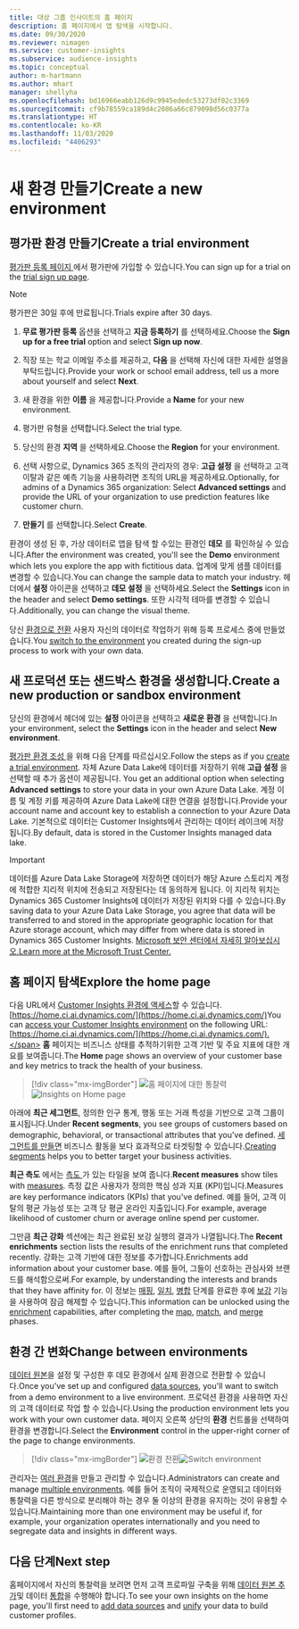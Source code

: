 ```yaml
---
title: 대상 그룹 인사이트의 홈 페이지
description: 홈 페이지에서 앱 탐색을 시작합니다.
ms.date: 09/30/2020
ms.reviewer: nimagen
ms.service: customer-insights
ms.subservice: audience-insights
ms.topic: conceptual
author: m-hartmann
ms.author: mhart
manager: shellyha
ms.openlocfilehash: bd16966eabb126d9c9945ededc53273df02c3369
ms.sourcegitcommit: cf9b78559ca189d4c2086a66c879098d56c0377a
ms.translationtype: HT
ms.contentlocale: ko-KR
ms.lasthandoff: 11/03/2020
ms.locfileid: "4406293"
---
```

# <a name="create-a-new-environment"></a><span data-ttu-id="5d02d-103">새 환경 만들기</span><span class="sxs-lookup"><span data-stu-id="5d02d-103">Create a new environment</span></span>

## <a name="create-a-trial-environment"></a><span data-ttu-id="5d02d-104">평가판 환경 만들기</span><span class="sxs-lookup"><span data-stu-id="5d02d-104">Create a trial environment</span></span>

<span data-ttu-id="5d02d-105">[평가판 등록 페이지 ](https://dynamics.microsoft.com/get-started/free-trial/?appname=customerinsights)에서 평가판에 가입할 수 있습니다.</span><span class="sxs-lookup"><span data-stu-id="5d02d-105">You can sign up for a trial on the [trial sign up page](https://dynamics.microsoft.com/get-started/free-trial/?appname=customerinsights).</span></span> 

> [!NOTE]
> <span data-ttu-id="5d02d-106">평가판은 30일 후에 만료됩니다.</span><span class="sxs-lookup"><span data-stu-id="5d02d-106">Trials expire after 30 days.</span></span>

1. <span data-ttu-id="5d02d-107">**무료 평가판 등록** 옵션을 선택하고 **지금 등록하기** 를 선택하세요.</span><span class="sxs-lookup"><span data-stu-id="5d02d-107">Choose the **Sign up for a free trial** option and select **Sign up now**.</span></span>

1. <span data-ttu-id="5d02d-108">직장 또는 학교 이메일 주소를 제공하고, **다음** 을 선택해 자신에 대한 자세한 설명을 부탁드립니다.</span><span class="sxs-lookup"><span data-stu-id="5d02d-108">Provide your work or school email address, tell us a more about yourself and select **Next**.</span></span>

1. <span data-ttu-id="5d02d-109">새 환경을 위한 **이름** 을 제공합니다.</span><span class="sxs-lookup"><span data-stu-id="5d02d-109">Provide a **Name** for your new environment.</span></span> 

1. <span data-ttu-id="5d02d-110">평가판 유형을 선택합니다.</span><span class="sxs-lookup"><span data-stu-id="5d02d-110">Select the trial type.</span></span>

1. <span data-ttu-id="5d02d-111">당신의 환경 **지역** 을 선택하세요.</span><span class="sxs-lookup"><span data-stu-id="5d02d-111">Choose the **Region** for your environment.</span></span>

1. <span data-ttu-id="5d02d-112">선택 사항으로, Dynamics 365 조직의 관리자의 경우: **고급 설정** 을 선택하고 고객 이탈과 같은 예측 기능을 사용하려면 조직의 URL을 제공하세요.</span><span class="sxs-lookup"><span data-stu-id="5d02d-112">Optionally, for admins of a Dynamics 365 organization: Select **Advanced settings** and provide the URL of your organization to use prediction features like customer churn.</span></span>

1. <span data-ttu-id="5d02d-113">**만들기** 를 선택합니다.</span><span class="sxs-lookup"><span data-stu-id="5d02d-113">Select **Create**.</span></span> 

<span data-ttu-id="5d02d-114">환경이 생성 된 후, 가상 데이터로 앱을 탐색 할 수있는 환경인 **데모** 를 확인하실 수 있습니다.</span><span class="sxs-lookup"><span data-stu-id="5d02d-114">After the environment was created, you'll see the **Demo** environment which lets you explore the app with fictitious data.</span></span> <span data-ttu-id="5d02d-115">업계에 맞게 샘플 데이터를 변경할 수 있습니다.</span><span class="sxs-lookup"><span data-stu-id="5d02d-115">You can change the sample data to match your industry.</span></span> <span data-ttu-id="5d02d-116">헤더에서 **설정** 아이콘을 선택하고 **데모 설정** 을 선택하세요.</span><span class="sxs-lookup"><span data-stu-id="5d02d-116">Select the **Settings** icon in the header and select **Demo settings**.</span></span> <span data-ttu-id="5d02d-117">또한 시각적 테마를 변경할 수 있습니다.</span><span class="sxs-lookup"><span data-stu-id="5d02d-117">Additionally, you can change the visual theme.</span></span> 

<span data-ttu-id="5d02d-118">당신 [환경으로 전환](#change-between-environments) 사용자 자신의 데이터로 작업하기 위해 등록 프로세스 중에 만들었습니다.</span><span class="sxs-lookup"><span data-stu-id="5d02d-118">You [switch to the environment](#change-between-environments) you created during the sign-up process to work with your own data.</span></span>

## <a name="create-a-new-production-or-sandbox-environment"></a><span data-ttu-id="5d02d-119">새 프로덕션 또는 샌드박스 환경을 생성합니다.</span><span class="sxs-lookup"><span data-stu-id="5d02d-119">Create a new production or sandbox environment</span></span>

<span data-ttu-id="5d02d-120">당신의 환경에서 헤더에 있는 **설정** 아이콘을 선택하고 **새로운 환경** 을 선택합니다.</span><span class="sxs-lookup"><span data-stu-id="5d02d-120">In your environment, select the **Settings** icon in the header and select **New environment**.</span></span>

<span data-ttu-id="5d02d-121">[평가판 환경 조성 ](#create-a-trial-environment)을 위해 다음 단계를 따르십시오.</span><span class="sxs-lookup"><span data-stu-id="5d02d-121">Follow the steps as if you [create a trial environment](#create-a-trial-environment).</span></span> <span data-ttu-id="5d02d-122">자체 Azure Data Lake에 데이터를 저장하기 위해 **고급 설정** 을 선택할 때 추가 옵션이 제공됩니다. </span><span class="sxs-lookup"><span data-stu-id="5d02d-122">You get an additional option when selecting **Advanced settings** to store your data in your own Azure Data Lake.</span></span> <span data-ttu-id="5d02d-123">계정 이름 및 계정 키를 제공하여 Azure Data Lake에 대한 연결을 설정합니다.</span><span class="sxs-lookup"><span data-stu-id="5d02d-123">Provide your account name and account key to establish a connection to your Azure Data Lake.</span></span> <span data-ttu-id="5d02d-124">기본적으로 데이터는 Customer Insights에서 관리하는 데이터 레이크에 저장됩니다.</span><span class="sxs-lookup"><span data-stu-id="5d02d-124">By default, data is stored in the Customer Insights managed data lake.</span></span>

> [!IMPORTANT]
> <span data-ttu-id="5d02d-125">데이터를 Azure Data Lake Storage에 저장하면 데이터가 해당 Azure 스토리지 계정에 적합한 지리적 위치에 전송되고 저장된다는 데 동의하게 됩니다. 이 지리적 위치는 Dynamics 365 Customer Insights에 데이터가 저장된 위치와 다를 수 있습니다.</span><span class="sxs-lookup"><span data-stu-id="5d02d-125">By saving data to your Azure Data Lake Storage, you agree that data will be transferred to and stored in the appropriate geographic location for that Azure storage account, which may differ from where data is stored in Dynamics 365 Customer Insights.</span></span> [<span data-ttu-id="5d02d-126">Microsoft 보안 센터에서 자세히 알아보십시오.</span><span class="sxs-lookup"><span data-stu-id="5d02d-126">Learn more at the Microsoft Trust Center.</span></span>](https://www.microsoft.com/trust-center)

## <a name="explore-the-home-page"></a><span data-ttu-id="5d02d-127">홈 페이지 탐색</span><span class="sxs-lookup"><span data-stu-id="5d02d-127">Explore the home page</span></span>

<span data-ttu-id="5d02d-128">다음 URL에서 [Customer Insights 환경에 액세스](https://home.ci.ai.dynamics.com/)할 수 있습니다. [https://home.ci.ai.dynamics.com/](https://home.ci.ai.dynamics.com/)</span><span class="sxs-lookup"><span data-stu-id="5d02d-128">You can [access your Customer Insights environment](https://home.ci.ai.dynamics.com/) on the following URL: [https://home.ci.ai.dynamics.com/](https://home.ci.ai.dynamics.com/).</span></span>
<span data-ttu-id="5d02d-129">**홈** 페이지는 비즈니스 상태를 추적하기위한 고객 기반 및 주요 지표에 대한 개요를 보여줍니다.</span><span class="sxs-lookup"><span data-stu-id="5d02d-129">The **Home** page shows an overview of your customer base and key metrics to track the health of your business.</span></span>

> [!div class="mx-imgBorder"] 
> <span data-ttu-id="5d02d-130">![홈 페이지에 대한 통찰력](media/home-page-insights.png "홈 페이지에 대한 통찰력")</span><span class="sxs-lookup"><span data-stu-id="5d02d-130">![Insights on Home page](media/home-page-insights.png "Insights on Home page")</span></span>

<span data-ttu-id="5d02d-131">아래에 **최근 세그먼트**, 정의한 인구 통계, 행동 또는 거래 특성을 기반으로 고객 그룹이 표시됩니다.</span><span class="sxs-lookup"><span data-stu-id="5d02d-131">Under **Recent segments**, you see groups of customers based on demographic, behavioral, or transactional attributes that you've defined.</span></span> <span data-ttu-id="5d02d-132">[세그먼트를 만들면](segments.md) 비즈니스 활동을 보다 효과적으로 타겟팅할 수 있습니다.</span><span class="sxs-lookup"><span data-stu-id="5d02d-132">[Creating segments](segments.md) helps you to better target your business activities.</span></span>

<span data-ttu-id="5d02d-133">**최근 측도** 에서는 [측도 ](measures.md)가 있는 타일을 보여 줍니다.</span><span class="sxs-lookup"><span data-stu-id="5d02d-133">**Recent measures** show tiles with [measures](measures.md).</span></span> <span data-ttu-id="5d02d-134">측정 값은 사용자가 정의한 핵심 성과 지표 (KPI)입니다.</span><span class="sxs-lookup"><span data-stu-id="5d02d-134">Measures are key performance indicators (KPIs) that you've defined.</span></span> <span data-ttu-id="5d02d-135">예를 들어, 고객 이탈의 평균 가능성 또는 고객 당 평균 온라인 지출입니다.</span><span class="sxs-lookup"><span data-stu-id="5d02d-135">For example, average likelihood of customer churn or average online spend per customer.</span></span>

<span data-ttu-id="5d02d-136">그만큼 **최근 강화** 섹션에는 최근 완료된 보강 실행의 결과가 나열됩니다.</span><span class="sxs-lookup"><span data-stu-id="5d02d-136">The **Recent enrichments** section lists the results of the enrichment runs that completed recently.</span></span> <span data-ttu-id="5d02d-137">강화는 고객 기반에 대한 정보를 추가합니다.</span><span class="sxs-lookup"><span data-stu-id="5d02d-137">Enrichments add information about your customer base.</span></span> <span data-ttu-id="5d02d-138">예를 들어, 그들이 선호하는 관심사와 브랜드를 해석함으로써.</span><span class="sxs-lookup"><span data-stu-id="5d02d-138">For example, by understanding the interests and brands that they have affinity for.</span></span> <span data-ttu-id="5d02d-139">이 정보는 [매핑](map-entities.md), [일치](match-entities.md), [병합](merge-entities.md) 단계를 완료한 후에 [보강](enrichment-microsoft-graph.md) 기능을 사용하여 잠금 해제할 수 있습니다.</span><span class="sxs-lookup"><span data-stu-id="5d02d-139">This information can be unlocked using the [enrichment](enrichment-microsoft-graph.md) capabilities, after completing the [map](map-entities.md), [match](match-entities.md), and [merge](merge-entities.md) phases.</span></span>

## <a name="change-between-environments"></a><span data-ttu-id="5d02d-140">환경 간 변화</span><span class="sxs-lookup"><span data-stu-id="5d02d-140">Change between environments</span></span>

<span data-ttu-id="5d02d-141">[데이터 원본](data-sources.md)을 설정 및 구성한 후 데모 환경에서 실제 환경으로 전환할 수 있습니다.</span><span class="sxs-lookup"><span data-stu-id="5d02d-141">Once you've set up and configured [data sources](data-sources.md), you'll want to switch from a demo environment to a live environment.</span></span> <span data-ttu-id="5d02d-142">프로덕션 환경을 사용하면 자신의 고객 데이터로 작업 할 수 있습니다.</span><span class="sxs-lookup"><span data-stu-id="5d02d-142">Using the production environment lets you work with your own customer data.</span></span> <span data-ttu-id="5d02d-143">페이지 오른쪽 상단의 **환경** 컨트롤을 선택하여 환경을 변경합니다.</span><span class="sxs-lookup"><span data-stu-id="5d02d-143">Select the **Environment** control in the upper-right corner of the page to change environments.</span></span>

> [!div class="mx-imgBorder"] 
> <span data-ttu-id="5d02d-144">![환경 전환](media/home-page-environment-switcher.png "환경 전환")</span><span class="sxs-lookup"><span data-stu-id="5d02d-144">![Switch environment](media/home-page-environment-switcher.png "Switch environment")</span></span>

<span data-ttu-id="5d02d-145">관리자는 [여러 환경](manage-environments.md)을 만들고 관리할 수 있습니다.</span><span class="sxs-lookup"><span data-stu-id="5d02d-145">Administrators can create and manage [multiple environments](manage-environments.md).</span></span> <span data-ttu-id="5d02d-146">예를 들어 조직이 국제적으로 운영되고 데이터와 통찰력을 다른 방식으로 분리해야 하는 경우 둘 이상의 환경을 유지하는 것이 유용할 수 있습니다.</span><span class="sxs-lookup"><span data-stu-id="5d02d-146">Maintaining more than one environment may be useful if, for example, your organization operates internationally and you need to segregate data and insights in different ways.</span></span>

## <a name="next-step"></a><span data-ttu-id="5d02d-147">다음 단계</span><span class="sxs-lookup"><span data-stu-id="5d02d-147">Next step</span></span>

<span data-ttu-id="5d02d-148">홈페이지에서 자신의 통찰력을 보려면 먼저 고객 프로파일 구축을 위해 [데이터 원본 추가](data-sources.md)및 데이터 [통합](data-unification.md)을 수행해야 합니다.</span><span class="sxs-lookup"><span data-stu-id="5d02d-148">To see your own insights on the home page, you'll first need to [add data sources](data-sources.md) and [unify](data-unification.md) your data to build customer profiles.</span></span>
